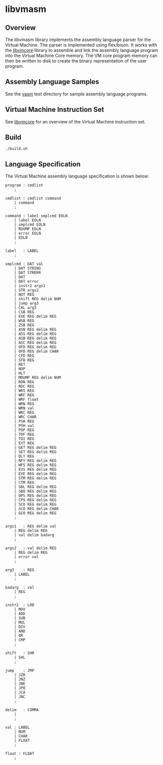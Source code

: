 # libvmasm

## Overview

The libvmasm library implements the assembly language parser for the
Virtual Machine.  The parser is implemented using flex/bison.
It works with the [libvmcore](https://github.com/tjmonk/tcc/tree/main/libvmcore)
library to assemble and link the assembly language program into the
Virtual Machine Core memory.  The VM core program memory can then be
written to disk to create the binary representation of the user program.

## Assembly Language Samples

See the [vasm](https://github.com/tjmonk/tcc/tree/main/vasm/test) test
directory for sample assembly language programs.

## Virtual Machine Instruction Set

See [libvmcore](https://github.com/tjmonk/tcc/blob/main/libvmcore/README.md)
for an overview of the Virtual Machine instruction set.

## Build

```
./build.sh
```

## Language Specification

The Virtual Machine assembly language specification is shown below:

```
program	: cmdlist
	;

cmdlist	: cmdlist command
	| command
	;

command	: label smplcmd EOLN
	| label EOLN
	| smplcmd EOLN
	| RDUMP EOLN
	| error EOLN
	| EOLN
    ;

label	: LABEL
	;

smplcmd	: DAT val
	| DAT STRING
	| DAT STRERR
	| DAT
	| DAT error
	| instr2 args1
	| STR args2
    | NOT REG
	| shift REG delim NUM
	| jump arg3
    | CAL arg3
    | CSB REG
    | EXE REG delim REG
    | WSB REG
    | ZSB REG
    | ASN REG delim REG
    | ASS REG delim REG
    | ASB REG delim REG
    | ASC REG delim REG
    | OFD REG delim REG
    | OFD REG delim CHAR
    | CFD REG
    | SFD REG
	| RET
	| NOP
	| HLT
    | MDUMP REG delim NUM
	| RDN REG
    | RDC REG
    | WRS REG
    | WRF REG
    | WRF float
    | WRN REG
	| WRN val
    | WRC REG
	| WRC CHAR
	| PSH REG
	| PSH val
	| POP REG
    | TOF REG
    | TOI REG
    | EXT REG
    | GET REG delim REG
    | SET REG delim REG
    | DLY REG
    | NFY REG delim REG
    | WFS REG delim REG
    | EVS REG delim REG
    | EVE REG delim REG
    | STM REG delim REG
    | CTM REG
    | SBL REG delim REG
    | SBO REG delim REG
    | OPS REG delim REG
    | CPS REG delim REG
    | SCO REG delim REG
	| SCO REG delim CHAR
    | GCO REG delim REG
	;

args1	: REG delim val
	| REG delim REG
	| val delim badarg
	;

args2	: val delim REG
    | REG delim REG
    | error val
    ;

arg3	: REG
	| LABEL
	;

badarg	: val
	| REG
	;

instr2	: LOD
	| MOV
	| ADD
	| SUB
	| MUL
	| DIV
	| AND
	| OR
	| CMP
	;

shift	: SHR
	| SHL
	;

jump	: JMP
	| JZR
	| JNZ
	| JNE
	| JPO
	| JCA
	| JNC
	;

delim	: COMMA
	|
	;

val	: LABEL
	| NUM
	| CHAR
    | FLOAT
	;

float : FLOAT
    ;
```
